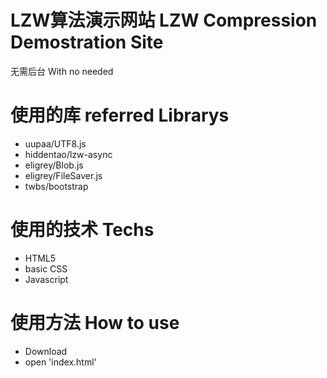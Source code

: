 LZW算法演示网站 LZW Compression Demostration Site
=================================
无需后台 With no needed

# 使用的库 referred Librarys
* uupaa/UTF8.js
* hiddentao/lzw-async
* eligrey/Blob.js
* eligrey/FileSaver.js
* twbs/bootstrap

# 使用的技术 Techs
* HTML5
* basic CSS
* Javascript

# 使用方法 How to use
- Download
- open 'index.html'
